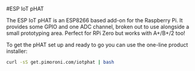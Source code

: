 <!--
---
name: ESP IoT pHAT
class: board
type: mcu,io,iot
formfactor: pHAT
manufacturer: Pimoroni
description: an ESP8266 module programmable from your Pi
url: https://shop.pimoroni.com/products/esp8266-phat
buy: https://shop.pimoroni.com/products/esp8266-phat
image: 'esp8266-phat.png'
pincount: 40
eeprom: no
power:
  '2':
ground:
  '6':
  '9':
  '14':
  '20':
  '25':
  '30':
  '34':
  '39':
pin:
  '8':
    name: TXD / Transmit
    direction: output
    active: high
  '10':
    name: RXD / Receive
    direction: input
    active: high
  '11':
    name: Chip Reset
    active: low
  '13':
    name: Chip Program
    active: low
-->
#ESP IoT pHAT

The ESP IoT pHAT is an ESP8266 based add-on for the Raspberry Pi. It provides some GPIO and one ADC channel, broken out to use alongside a small prototyping area. Perfect for RPi Zero but works with A+/B+/2 too!

To get the pHAT set up and ready to go you can use the one-line product installer:

```bash
curl -sS get.pimoroni.com/iotphat | bash
```

